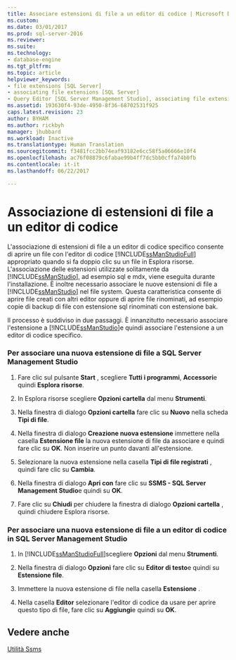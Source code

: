```yaml
---
title: Associare estensioni di file a un editor di codice | Microsoft Docs
ms.custom: 
ms.date: 03/01/2017
ms.prod: sql-server-2016
ms.reviewer: 
ms.suite: 
ms.technology:
- database-engine
ms.tgt_pltfrm: 
ms.topic: article
helpviewer_keywords:
- file extensions [SQL Server]
- associating file extensions [SQL Server]
- Query Editor [SQL Server Management Studio], associating file extensions
ms.assetid: 193630f4-93de-4950-8f36-68702531f925
caps.latest.revision: 23
author: BYHAM
ms.author: rickbyh
manager: jhubbard
ms.workload: Inactive
ms.translationtype: Human Translation
ms.sourcegitcommit: f3481fcc2bb74eaf93182e6cc58f5a06666e10f4
ms.openlocfilehash: ac76f08879c6fabae99b4ff7dc5bb0cffa74b0fb
ms.contentlocale: it-it
ms.lasthandoff: 06/22/2017

---
```

# <a name="associate-file-extensions-to-a-code-editor"></a>Associazione di estensioni di file a un editor di codice
  L'associazione di estensioni di file a un editor di codice specifico consente di aprire un file con l'editor di codice [!INCLUDE[ssManStudioFull](../../includes/ssmanstudiofull-md.md)] appropriato quando si fa doppio clic su un file in Esplora risorse. L'associazione delle estensioni utilizzate solitamente da [!INCLUDE[ssManStudio](../../includes/ssmanstudio-md.md)], ad esempio sql e mdx, viene eseguita durante l'installazione. È inoltre necessario associare le nuove estensioni di file a [!INCLUDE[ssManStudio](../../includes/ssmanstudio-md.md)] nel file system. Questa caratteristica consente di aprire file creati con altri editor oppure di aprire file rinominati, ad esempio copie di backup di file con estensione sql rinominati con estensione bak.  
  
 Il processo è suddiviso in due passaggi. È innanzitutto necessario associare l'estensione a [!INCLUDE[ssManStudio](../../includes/ssmanstudio-md.md)]e quindi associare l'estensione a un editor di codice specifico.  
  
### <a name="to-associate-a-new-file-extension-with-sql-server-management-studio"></a>Per associare una nuova estensione di file a SQL Server Management Studio  
  
1.  Fare clic sul pulsante **Start** , scegliere **Tutti i programmi**, **Accessori**e quindi **Esplora risorse**.  
  
2.  In Esplora risorse scegliere **Opzioni cartella** dal menu **Strumenti**.  
  
3.  Nella finestra di dialogo **Opzioni cartella** fare clic su **Nuovo** nella scheda **Tipi di file**.  
  
4.  Nella finestra di dialogo **Creazione nuova estensione** immettere nella casella **Estensione file** la nuova estensione di file da associare e quindi fare clic su **OK**. Non inserire un punto davanti all'estensione.  
  
5.  Selezionare la nuova estensione nella casella **Tipi di file registrati** , quindi fare clic su **Cambia**.  
  
6.  Nella finestra di dialogo **Apri con** fare clic su **SSMS - SQL Server Management Studio**e quindi su **OK**.  
  
7.  Fare clic su **Chiudi** per chiudere la finestra di dialogo **Opzioni cartella** , quindi chiudere Esplora risorse.  
  
### <a name="to-associate-a-new-file-extension-with-a-code-editor-in-sql-server-management-studio"></a>Per associare una nuova estensione di file a un editor di codice in SQL Server Management Studio  
  
1.  In [!INCLUDE[ssManStudioFull](../../includes/ssmanstudiofull-md.md)]scegliere **Opzioni** dal menu **Strumenti**.  
  
2.  Nella finestra di dialogo **Opzioni** fare clic su **Editor di testo**e quindi su **Estensione file**.  
  
3.  Immettere la nuova estensione di file nella casella **Estensione** .  
  
4.  Nella casella **Editor** selezionare l'editor di codice da usare per aprire questo tipo di file, fare clic su **Aggiungi**e quindi su **OK**.  
  
## <a name="see-also"></a>Vedere anche  
 [Utilità Ssms](../../tools/sql-server-management-studio/ssms-utility.md)  
  
  

